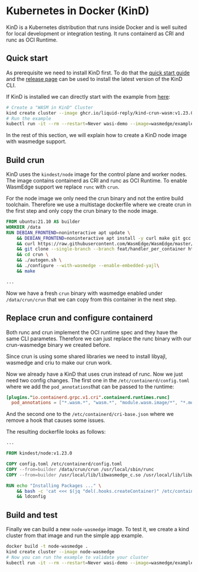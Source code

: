 # Kubernetes in Docker (KinD)

KinD is a Kubernetes distribution that runs inside Docker and is well suited for local development or integration testing. It runs containerd as CRI and runc as OCI Runtime.

## Quick start

As prerequisite we need to install KinD first. To do that the [quick start guide](https://kind.sigs.k8s.io/docs/user/quick-start/#installing-from-release-binaries) and the [release page](https://github.com/kubernetes-sigs/kind/releases) can be used to install the latest version of the KinD CLI.

If KinD is installed we can directly start with the example from [here](https://github.com/Liquid-Reply/kind-crun-wasm):

```bash
# Create a "WASM in KinD" Cluster
kind create cluster --image ghcr.io/liquid-reply/kind-crun-wasm:v1.23.0
# Run the example
kubectl run -it --rm --restart=Never wasi-demo --image=wasmedge/example-wasi:latest --annotations="module.wasm.image/variant=compat-smart" /wasi_example_main.wasm 50000000
```

In the rest of this section, we will explain how to create a KinD node image with wasmedge support.

## Build crun

KinD uses the `kindest/node` image for the control plane and worker nodes. The image contains containerd as CRI and runc as OCI Runtime. To enable WasmEdge support we replace `runc` with `crun`.

For the node image we only need the crun binary and not the entire build toolchain. Therefore we use a multistage dockerfile where we create crun in the first step and only copy the crun binary to the node image.

```Dockerfile
FROM ubuntu:21.10 AS builder
WORKDIR /data
RUN DEBIAN_FRONTEND=noninteractive apt update \
    && DEBIAN_FRONTEND=noninteractive apt install -y curl make git gcc build-essential pkgconf libtool libsystemd-dev libprotobuf-c-dev libcap-dev libseccomp-dev libyajl-dev go-md2man libtool autoconf python3 automake \
    && curl https://raw.githubusercontent.com/WasmEdge/WasmEdge/master/utils/install.sh | bash -s -- -p /usr/local \
    && git clone --single-branch --branch feat/handler_per_container https://github.com/liquid-reply/crun \
    && cd crun \
    && ./autogen.sh \
    && ./configure --with-wasmedge --enable-embedded-yajl\
    && make 

...
```

Now we have a fresh `crun` binary with wasmedge enabled under `/data/crun/crun` that we can copy from this container in the next step.

## Replace crun and configure containerd

Both runc and crun implement the OCI runtime spec and they have the same CLI parametes. Therefore we can just replace the runc binary with our crun-wasmedge binary we created before.

Since crun is using some shared libraries we need to install libyajl, wasmedge and criu to make our crun work.

Now we already have a KinD that uses crun instead of runc. Now we just need two config changes. The first one in the `/etc/containerd/config.toml` where we add the `pod_annotations`that can be passed to the runtime:

```toml
[plugins."io.containerd.grpc.v1.cri".containerd.runtimes.runc]
  pod_annotations = ["*.wasm.*", "wasm.*", "module.wasm.image/*", "*.module.wasm.image", "module.wasm.image/variant.*"]
```

And the second one to the `/etc/containerd/cri-base.json` where we remove a hook that causes some issues.

The resulting dockerfile looks as follows:

```Dockerfile
...

FROM kindest/node:v1.23.0

COPY config.toml /etc/containerd/config.toml
COPY --from=builder /data/crun/crun /usr/local/sbin/runc
COPY --from=builder /usr/local/lib/libwasmedge_c.so /usr/local/lib/libwasmedge_c.so

RUN echo "Installing Packages ..." \
    && bash -c 'cat <<< $(jq "del(.hooks.createContainer)" /etc/containerd/cri-base.json) > /etc/containerd/cri-base.json' \
    && ldconfig
```

## Build and test

Finally we can build a new `node-wasmedge` image. To test it, we create a kind cluster from that image and run the simple app example.

```bash
docker build -t node-wasmedge .
kind create cluster --image node-wasmedge
# Now you can run the example to validate your cluster
kubectl run -it --rm --restart=Never wasi-demo --image=wasmedge/example-wasi:latest --annotations="module.wasm.image/variant=compat-smart" /wasi_example_main.wasm 50000000
```
